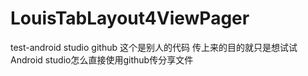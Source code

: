# LouisTabLayout4ViewPager
test-android studio github
这个是别人的代码 传上来的目的就只是想试试Android studio怎么直接使用github传分享文件
